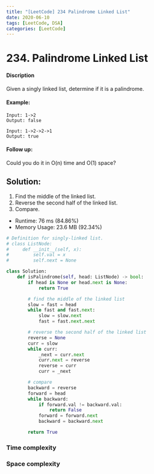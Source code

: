 ```yaml
---
title: "[LeetCode] 234 Palindrome Linked List"
date: 2020-06-10
tags: [LeetCode, DSA]
categories: [LeetCode]
---
```


# 234. Palindrome Linked List 

#### Discription

Given a singly linked list, determine if it is a palindrome.

#### Example:

```
Input: 1->2
Output: false

Input: 1->2->2->1
Output: true
```

#### Follow up:

Could you do it in O(n) time and O(1) space?

## Solution:

1. Find the middle of the linked list.
2. Reverse the second half of the linked list.
3. Compare.

- Runtime: 76 ms (84.86%)
- Memory Usage: 23.6 MB (92.34%)

```python
# Definition for singly-linked list.
# class ListNode:
#     def __init__(self, x):
#         self.val = x
#         self.next = None

class Solution:
    def isPalindrome(self, head: ListNode) -> bool:
        if head is None or head.next is None:
            return True

        # find the middle of the linked list
        slow = fast = head
        while fast and fast.next:
            slow = slow.next
            fast = fast.next.next

        # reverse the second half of the linked list
        reverse = None
        curr = slow
        while curr:
            _next = curr.next
            curr.next = reverse
            reverse = curr
            curr = _next

        # compare
        backward = reverse
        forward = head
        while backward:
            if forward.val != backward.val:
                return False
            forward = forward.next
            backward = backward.next

        return True
```

### Time complexity

### Space complexity

